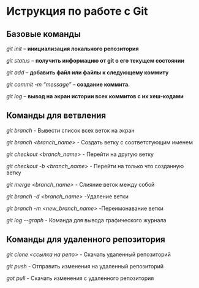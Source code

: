 # Иструкция по работе с Git

## Базовые команды

*git init* – **инициализация локального репозитория**

*git status* – **получить информацию от git о его текущем состоянии**

*git add* – **добавить файл или файлы к следующему коммиту**

*git commit -m “message”* – **создание коммита.**

*git log* – **вывод на экран истории всех коммитов с их хеш-кодами**

## Команды для ветвления

*git branch* - Вывести список всех веток на экран

*git branch <branch_name>* - Создать ветку с соответстующим именем

*git checkout <branch_name>* - Перейти на другую ветку

*git checkout -b <branch_name>* - Перейти на только что созданную ветку

*git merge <branch_name>* - Слияние веток между собой

*git branch -d <branch_name>* -Удаление ветки

*git branch -m <new_branch_name>* -Переимонавание ветки

*git log --graph* - Команда для вывода графического журнала

## Команды для удаленного репозитория

*git clone <ссылка на репо>* - Скачать удаленный репозиторий

*git push* - Отправить изменения на удаленный репозиторий

*got pull* - Скачать изменения с удаленного репозитория